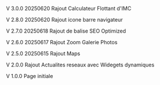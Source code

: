 V 3.0.0
20250620
Rajout Calculateur Flottant d'IMC

V 2.8.0
20250620
Rajout icone barre navigateur

V 2.7.0
20250618
Rajout de balise SEO Optimized

V 2.6.0
20250617
Rajout Zoom Galerie Photos

V 2.5.0
20250615
Rajout Maps

V 2.0.0
Rajout Actualites reseaux avec Widegets dynamiques

V 1.0.0
Page initiale
